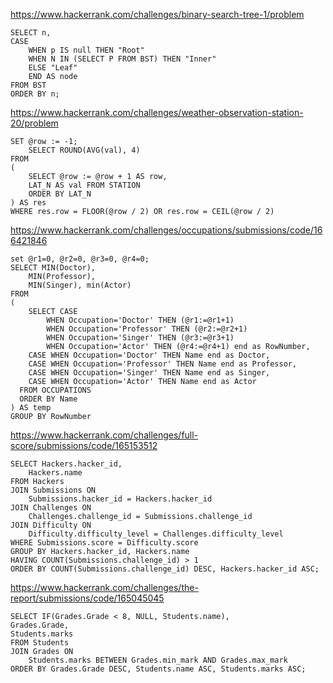 https://www.hackerrank.com/challenges/binary-search-tree-1/problem

```
SELECT n,
CASE
    WHEN p IS null THEN "Root"
    WHEN N IN (SELECT P FROM BST) THEN "Inner"
    ELSE "Leaf"
    END AS node
FROM BST
ORDER BY n;
```

https://www.hackerrank.com/challenges/weather-observation-station-20/problem

```
SET @row := -1;
    SELECT ROUND(AVG(val), 4)
FROM
(
    SELECT @row := @row + 1 AS row,
    LAT_N AS val FROM STATION
    ORDER BY LAT_N
) AS res
WHERE res.row = FLOOR(@row / 2) OR res.row = CEIL(@row / 2)
```

https://www.hackerrank.com/challenges/occupations/submissions/code/166421846

```
set @r1=0, @r2=0, @r3=0, @r4=0;
SELECT MIN(Doctor),
    MIN(Professor),
    MIN(Singer), min(Actor)
FROM
(
    SELECT CASE
        WHEN Occupation='Doctor' THEN (@r1:=@r1+1)
        WHEN Occupation='Professor' THEN (@r2:=@r2+1)
        WHEN Occupation='Singer' THEN (@r3:=@r3+1)
        WHEN Occupation='Actor' THEN (@r4:=@r4+1) end as RowNumber,
    CASE WHEN Occupation='Doctor' THEN Name end as Doctor,
    CASE WHEN Occupation='Professor' THEN Name end as Professor,
    CASE WHEN Occupation='Singer' THEN Name end as Singer,
    CASE WHEN Occupation='Actor' THEN Name end as Actor
  FROM OCCUPATIONS
  ORDER BY Name
) AS temp
GROUP BY RowNumber
```

https://www.hackerrank.com/challenges/full-score/submissions/code/165153512

```
SELECT Hackers.hacker_id,
    Hackers.name
FROM Hackers
JOIN Submissions ON
    Submissions.hacker_id = Hackers.hacker_id
JOIN Challenges ON
    Challenges.challenge_id = Submissions.challenge_id
JOIN Difficulty ON
    Difficulty.difficulty_level = Challenges.difficulty_level
WHERE Submissions.score = Difficulty.score
GROUP BY Hackers.hacker_id, Hackers.name
HAVING COUNT(Submissions.challenge_id) > 1
ORDER BY COUNT(Submissions.challenge_id) DESC, Hackers.hacker_id ASC;
```

https://www.hackerrank.com/challenges/the-report/submissions/code/165045045

```
SELECT IF(Grades.Grade < 8, NULL, Students.name),
Grades.Grade,
Students.marks
FROM Students
JOIN Grades ON
    Students.marks BETWEEN Grades.min_mark AND Grades.max_mark
ORDER BY Grades.Grade DESC, Students.name ASC, Students.marks ASC;
```
